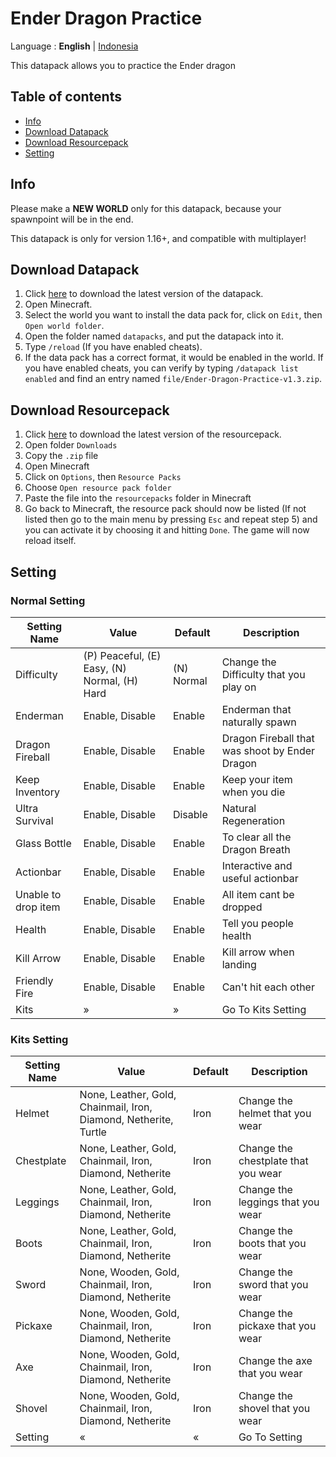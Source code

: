 # Ender Dragon Practice

Language : **English** | [Indonesia](README-id.md "Indonesia")

This datapack allows you to practice the Ender dragon

## Table of contents

-   [Info](#info)
-   [Download Datapack](#download-datapack)
-   [Download Resourcepack](#download-resourcepack)
-   [Setting](#setting)

## Info

Please make a **NEW WORLD** only for this datapack, because your spawnpoint will be in the end.

This datapack is only for version 1.16+, and compatible with multiplayer!

## Download Datapack

1. Click [here](https://github.com/barraIhsan/enderdragon/releases/download/v1.3/Ender-Dragon-Practice-v1.3.zip "Download the latest version of the datapack") to download the latest version of the datapack.
2. Open Minecraft.
3. Select the world you want to install the data pack for, click on `Edit`, then `Open world folder`.
4. Open the folder named `datapacks`, and put the datapack into it.
5. Type `/reload` (If you have enabled cheats).
6. If the data pack has a correct format, it would be enabled in the world. If you have enabled cheats, you can verify by typing `/datapack list enabled` and find an entry named `file/Ender-Dragon-Practice-v1.3.zip`.

## Download Resourcepack

1. Click [here](https://github.com/barraIhsan/enderdragon/releases/download/v1.3/Ender-Dragon-Practice-v1.3.zip "Download the latest version of the resourcepack") to download the latest version of the resourcepack.
2. Open folder `Downloads`
3. Copy the `.zip` file
4. Open Minecraft
5. Click on `Options`, then `Resource Packs`
6. Choose `Open resource pack folder`
7. Paste the file into the `resourcepacks` folder in Minecraft
8. Go back to Minecraft, the resource pack should now be listed (If not listed then go to the main menu by pressing `Esc` and repeat step 5) and you can activate it by choosing it and hitting `Done`. The game will now reload itself.

## Setting

### Normal Setting

| Setting Name        | Value                                        | Default    | Description                                    |
| ------------------- | -------------------------------------------- | ---------- | ---------------------------------------------- |
| Difficulty          | (P) Peaceful, (E) Easy, (N) Normal, (H) Hard | (N) Normal | Change the Difficulty that you play on         |
| Enderman            | Enable, Disable                              | Enable     | Enderman that naturally spawn                  |
| Dragon Fireball     | Enable, Disable                              | Enable     | Dragon Fireball that was shoot by Ender Dragon |
| Keep Inventory      | Enable, Disable                              | Enable     | Keep your item when you die                    |
| Ultra Survival      | Enable, Disable                              | Disable    | Natural Regeneration                           |
| Glass Bottle        | Enable, Disable                              | Enable     | To clear all the Dragon Breath                 |
| Actionbar           | Enable, Disable                              | Enable     | Interactive and useful actionbar               |
| Unable to drop item | Enable, Disable                              | Enable     | All item cant be dropped                       |
| Health              | Enable, Disable                              | Enable     | Tell you people health                         |
| Kill Arrow          | Enable, Disable                              | Enable     | Kill arrow when landing                        |
| Friendly Fire       | Enable, Disable                              | Enable     | Can't hit each other                           |
| Kits                | »                                            | »          | Go To Kits Setting                             |

### Kits Setting

| Setting Name | Value                                                            | Default | Description                         |
| ------------ | ---------------------------------------------------------------- | ------- | ----------------------------------- |
| Helmet       | None, Leather, Gold, Chainmail, Iron, Diamond, Netherite, Turtle | Iron    | Change the helmet that you wear     |
| Chestplate   | None, Leather, Gold, Chainmail, Iron, Diamond, Netherite         | Iron    | Change the chestplate that you wear |
| Leggings     | None, Leather, Gold, Chainmail, Iron, Diamond, Netherite         | Iron    | Change the leggings that you wear   |
| Boots        | None, Leather, Gold, Chainmail, Iron, Diamond, Netherite         | Iron    | Change the boots that you wear      |
| Sword        | None, Wooden, Gold, Chainmail, Iron, Diamond, Netherite          | Iron    | Change the sword that you wear      |
| Pickaxe      | None, Wooden, Gold, Chainmail, Iron, Diamond, Netherite          | Iron    | Change the pickaxe that you wear    |
| Axe          | None, Wooden, Gold, Chainmail, Iron, Diamond, Netherite          | Iron    | Change the axe that you wear        |
| Shovel       | None, Wooden, Gold, Chainmail, Iron, Diamond, Netherite          | Iron    | Change the shovel that you wear     |
| Setting      | «                                                                | «       | Go To Setting                       |
